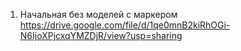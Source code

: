 1) Начальная без моделей с маркером
https://drive.google.com/file/d/1qe0mnB2kiRhOGi-N6IjoXPjcxqYMZDjR/view?usp=sharing
